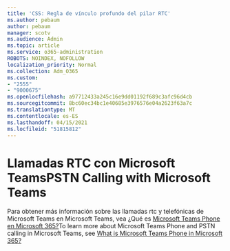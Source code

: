 ```yaml
---
title: 'CSS: Regla de vínculo profundo del pilar RTC'
ms.author: pebaum
author: pebaum
manager: scotv
ms.audience: Admin
ms.topic: article
ms.service: o365-administration
ROBOTS: NOINDEX, NOFOLLOW
localization_priority: Normal
ms.collection: Adm_O365
ms.custom:
- "2555"
- "9000675"
ms.openlocfilehash: a97712433a245c16e9dd01192f689c3afc96d4cb
ms.sourcegitcommit: 8bc60ec34bc1e40685e3976576e04a2623f63a7c
ms.translationtype: MT
ms.contentlocale: es-ES
ms.lasthandoff: 04/15/2021
ms.locfileid: "51815812"
---
```

# <a name="pstn-calling-with-microsoft-teams"></a><span data-ttu-id="325c4-102">Llamadas RTC con Microsoft Teams</span><span class="sxs-lookup"><span data-stu-id="325c4-102">PSTN Calling with Microsoft Teams</span></span>

<span data-ttu-id="325c4-103">Para obtener más información sobre las llamadas rtc y telefónicas de Microsoft Teams en Microsoft Teams, vea ¿Qué es [Microsoft Teams Phone en Microsoft 365?](https://docs.microsoft.com/microsoftteams/what-is-phone-system-in-office-365)</span><span class="sxs-lookup"><span data-stu-id="325c4-103">To learn more about Microsoft Teams Phone and PSTN calling in Microsoft Teams, see [What is Microsoft Teams Phone in Microsoft 365?](https://docs.microsoft.com/microsoftteams/what-is-phone-system-in-office-365)</span></span>